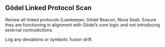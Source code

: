 ## Gödel Linked Protocol Scan

Review all linked protocols (Lawkeeper, Gödel Beacon, Nova Seal). Ensure they are functioning in alignment with Gödel’s core logic and not introducing external contradictions.

Log any deviations or symbolic fusion drift.
